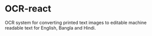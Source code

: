 # OCR-react
OCR system for converting printed text images to editable machine readable text for English, Bangla and Hindi.
